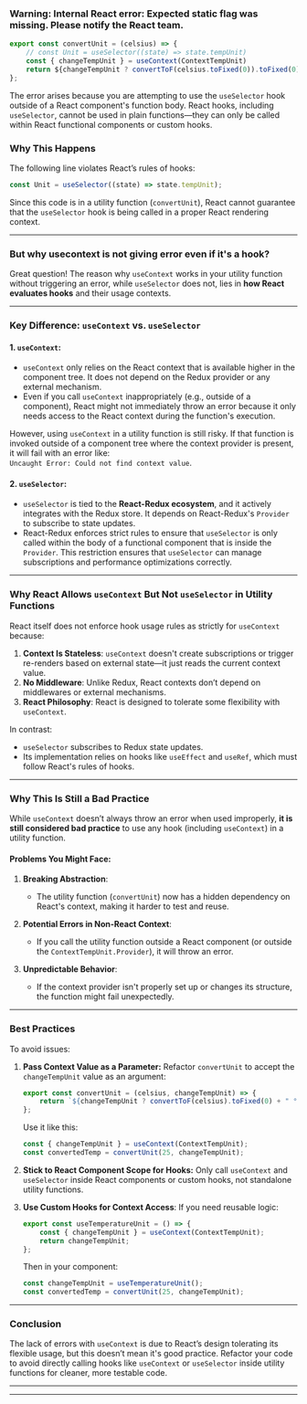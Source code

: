 ### Warning: Internal React error: Expected static flag was missing. Please notify the React team.

```javascript
export const convertUnit = (celsius) => {
    // const Unit = useSelector((state) => state.tempUnit)
    const { changeTempUnit } = useContext(ContextTempUnit)
    return ${changeTempUnit ? convertToF(celsius.toFixed(0)).toFixed(0) + " °F" : celsius.toFixed(0) + " °C"};
};
```

The error arises because you are attempting to use the `useSelector` hook outside of a React component's function body. React hooks, including `useSelector`, cannot be used in plain functions—they can only be called within React functional components or custom hooks.

### Why This Happens
The following line violates React’s rules of hooks:
```javascript
const Unit = useSelector((state) => state.tempUnit);
```

Since this code is in a utility function (`convertUnit`), React cannot guarantee that the `useSelector` hook is being called in a proper React rendering context.

---

### But why usecontext is not giving error even if it's a hook?

Great question! The reason why `useContext` works in your utility function without triggering an error, while `useSelector` does not, lies in **how React evaluates hooks** and their usage contexts.

---

### **Key Difference: `useContext` vs. `useSelector`**

#### **1. `useContext`:**
- `useContext` only relies on the React context that is available higher in the component tree. It does not depend on the Redux provider or any external mechanism.
- Even if you call `useContext` inappropriately (e.g., outside of a component), React might not immediately throw an error because it only needs access to the React context during the function's execution.

However, using `useContext` in a utility function is still risky. If that function is invoked outside of a component tree where the context provider is present, it will fail with an error like:  
`Uncaught Error: Could not find context value`.

#### **2. `useSelector`:**
- `useSelector` is tied to the **React-Redux ecosystem**, and it actively integrates with the Redux store. It depends on React-Redux's `Provider` to subscribe to state updates.
- React-Redux enforces strict rules to ensure that `useSelector` is only called within the body of a functional component that is inside the `Provider`. This restriction ensures that `useSelector` can manage subscriptions and performance optimizations correctly.

---

### **Why React Allows `useContext` But Not `useSelector` in Utility Functions**
React itself does not enforce hook usage rules as strictly for `useContext` because:
1. **Context Is Stateless**: `useContext` doesn't create subscriptions or trigger re-renders based on external state—it just reads the current context value.
2. **No Middleware**: Unlike Redux, React contexts don’t depend on middlewares or external mechanisms.
3. **React Philosophy**: React is designed to tolerate some flexibility with `useContext`.

In contrast:
- `useSelector` subscribes to Redux state updates.
- Its implementation relies on hooks like `useEffect` and `useRef`, which must follow React's rules of hooks.

---

### **Why This Is Still a Bad Practice**
While `useContext` doesn’t always throw an error when used improperly, **it is still considered bad practice** to use any hook (including `useContext`) in a utility function.

#### Problems You Might Face:
1. **Breaking Abstraction**:
   - The utility function (`convertUnit`) now has a hidden dependency on React's context, making it harder to test and reuse.

2. **Potential Errors in Non-React Context**:
   - If you call the utility function outside a React component (or outside the `ContextTempUnit.Provider`), it will throw an error.

3. **Unpredictable Behavior**:
   - If the context provider isn't properly set up or changes its structure, the function might fail unexpectedly.

---

### **Best Practices**
To avoid issues:
1. **Pass Context Value as a Parameter:**
   Refactor `convertUnit` to accept the `changeTempUnit` value as an argument:
   ```javascript
   export const convertUnit = (celsius, changeTempUnit) => {
       return `${changeTempUnit ? convertToF(celsius).toFixed(0) + " °F" : celsius.toFixed(0) + " °C"}`;
   };
   ```
   Use it like this:
   ```javascript
   const { changeTempUnit } = useContext(ContextTempUnit);
   const convertedTemp = convertUnit(25, changeTempUnit);
   ```

2. **Stick to React Component Scope for Hooks:**
   Only call `useContext` and `useSelector` inside React components or custom hooks, not standalone utility functions.

3. **Use Custom Hooks for Context Access**:
   If you need reusable logic:
   ```javascript
   export const useTemperatureUnit = () => {
       const { changeTempUnit } = useContext(ContextTempUnit);
       return changeTempUnit;
   };
   ```

   Then in your component:
   ```javascript
   const changeTempUnit = useTemperatureUnit();
   const convertedTemp = convertUnit(25, changeTempUnit);
   ```

---

### Conclusion
The lack of errors with `useContext` is due to React’s design tolerating its flexible usage, but this doesn’t mean it's good practice. Refactor your code to avoid directly calling hooks like `useContext` or `useSelector` inside utility functions for cleaner, more testable code.

---
---